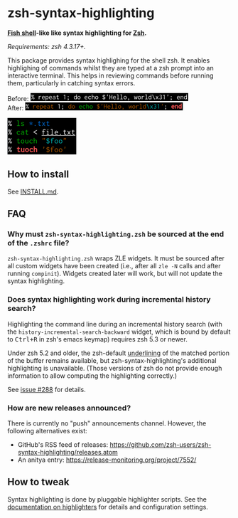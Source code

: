 zsh-syntax-highlighting
=======================

**[Fish shell][fish]-like like syntax highlighting for [Zsh][zsh].**

*Requirements: zsh 4.3.17+.*

[fish]: http://www.fishshell.com/
[zsh]: http://www.zsh.org/

This package provides syntax highlighing for the shell zsh.  It enables
highlighing of commands whilst they are typed at a zsh prompt into an
interactive terminal.  This helps in reviewing commands before running
them, particularly in catching syntax errors.

Before: [![Screenshot](images/before1-smaller.png)](images/before1.png)
<br/>
After:  [![Screenshot](images/after1-smaller.png)](images/after1.png)

[![Screenshot](images/preview-smaller.png)](images/preview.png)


How to install
--------------

See [INSTALL.md](INSTALL.md).


FAQ
---

### Why must `zsh-syntax-highlighting.zsh` be sourced at the end of the `.zshrc` file?

`zsh-syntax-highlighting.zsh` wraps ZLE widgets.  It must be sourced after all
custom widgets have been created (i.e., after all `zle -N` calls and after
running `compinit`).  Widgets created later will work, but will not update the
syntax highlighting.

### Does syntax highlighting work during incremental history search?

Highlighting the command line during an incremental history search
(with the `history-incremental-search-backward` widget, which is
bound by default to <kbd>Ctrl+R</kbd> in zsh's emacs keymap) requires zsh 5.3
or newer.

Under zsh 5.2 and older, the zsh-default [underlining][zshzle-Character-Highlighting]
of the matched portion of the buffer remains available, but zsh-syntax-highlighting's
additional highlighting is unavailable.  (Those versions of zsh do not provide
enough information to allow computing the highlighting correctly.)

See [issue #288][i288] for details.

[zshzle-Character-Highlighting]: http://zsh.sourceforge.net/Doc/Release/Zsh-Line-Editor.html#Character-Highlighting
[i288]: https://github.com/zsh-users/zsh-syntax-highlighting/pull/288

### How are new releases announced?

There is currently no "push" announcements channel.  However, the following
alternatives exist:

- GitHub's RSS feed of releases: https://github.com/zsh-users/zsh-syntax-highlighting/releases.atom
- An anitya entry: https://release-monitoring.org/project/7552/


How to tweak
------------

Syntax highlighting is done by pluggable highlighter scripts.  See the
[documentation on highlighters](docs/highlighters.md) for details and
configuration settings.

